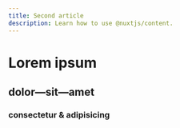 ```yaml
---
title: Second article
description: Learn how to use @nuxtjs/content.
---
```

# Lorem ipsum
## dolor—sit—amet
### consectetur &amp; adipisicing
